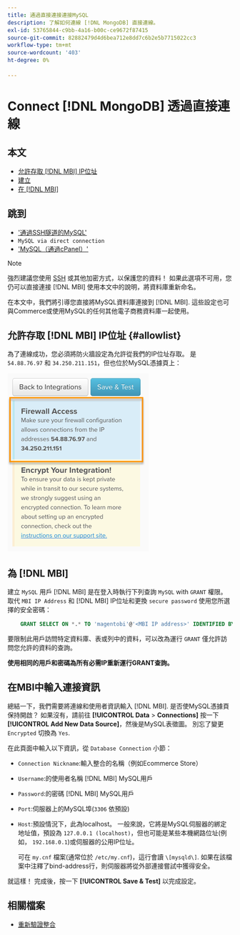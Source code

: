 ```yaml
---
title: 通過直接連接連接MySQL
description: 了解如何連線 [!DNL MongoDB] 直接連線。
exl-id: 53765844-c9bb-4a16-b00c-ce9672f87415
source-git-commit: 82882479d4d6bea712e8dd7c6b2e5b7715022cc3
workflow-type: tm+mt
source-wordcount: '403'
ht-degree: 0%

---
```


# Connect [!DNL MongoDB] 透過直接連線

## 本文

* [允許存取 [!DNL MBI] IP位址](#allowlist)
* [建立 ](#steptwo)
* [在 [!DNL MBI]](#stepthree)

## 跳到

* [&#39;通過SSH隧道的MySQL&#39;](../integrations/mysql-via-ssh-tunnel.md)
* `MySQL via direct connection`
* [&#39;MySQL（通過cPanel）&#39;](../integrations/mysql-via-cpanel.md)

>[!NOTE]
>
>強烈建議您使用 [SSH](../integrations/mysql-via-ssh-tunnel.md) 或其他加密方式，以保護您的資料！ 如果此選項不可用，您仍可以直接連接 [!DNL MBI] 使用本文中的說明，將資料庫重新命名。

在本文中，我們將引導您直接將MySQL資料庫連接到 [!DNL MBI]. 這些設定也可與Commerce或使用MySQL的任何其他電子商務資料庫一起使用。

## 允許存取 [!DNL MBI] IP位址 {#allowlist}

為了連線成功，您必須將防火牆設定為允許從我們的IP位址存取。 是 `54.88.76.97` 和 `34.250.211.151`，但也位於MySQL憑據頁上：

![MBI_Allow_Access_IPs.png](../../../assets/MBI_allow_access_IPs.png)

## 為 [!DNL MBI]

建立 `MySQL` 用戶 [!DNL MBI] 是在登入時執行下列查詢 `MySQL` with `GRANT` 權限。 取代 `MBI IP Address` 和 [!DNL MBI] IP位址和更換 `secure password` 使用您所選擇的安全密碼：

```sql
    GRANT SELECT ON *.* TO 'magentobi'@'<MBI IP address>' IDENTIFIED BY '<secure password>';
```

要限制此用戶訪問特定資料庫、表或列中的資料，可以改為運行 `GRANT` 僅允許訪問您允許的資料的查詢。

**使用相同的用戶和密碼為所有必需IP重新運行GRANT查詢。**

## 在MBI中輸入連接資訊

總結一下，我們需要將連線和使用者資訊輸入 [!DNL MBI]. 是否使MySQL憑據頁保持開啟？ 如果沒有，請前往 **[!UICONTROL Data** > **Connections]** 按一下 **[!UICONTROL Add New Data Source]**，然後是MySQL表徵圖。 別忘了變更 `Encrypted` 切換為 `Yes`.

在此頁面中輸入以下資訊，從 `Database Connection` 小節：

* `Connection Nickname`:輸入整合的名稱（例如Ecommerce Store）
* `Username`:的使用者名稱 [!DNL MBI] MySQL用戶
* `Password`:的密碼 [!DNL MBI] MySQL用戶
* `Port`:伺服器上的MySQL埠(`3306` 依預設)
* `Host`:預設情況下，此為localhost。 一般來說，它將是MySQL伺服器的綁定地址值，預設為 `127.0.0.1 (localhost)`，但也可能是某些本機網路位址(例如， `192.168.0.1`)或伺服器的公用IP位址。

   可在 `my.cnf` 檔案(通常位於 `/etc/my.cnf`)，這行會讀 `\[mysqld\]`. 如果在該檔案中注釋了bind-address行，則伺服器將從外部連接嘗試中獲得安全。

就這樣！ 完成後，按一下 **[!UICONTROL Save & Test]** 以完成設定。

## 相關檔案

* [重新驗證整合](https://support.magento.com/hc/en-us/articles/360016733151)
